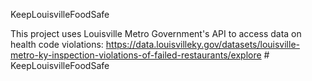﻿KeepLouisvilleFoodSafe

This project uses Louisville Metro Government's API to access data on health code violations: https://data.louisvilleky.gov/datasets/louisville-metro-ky-inspection-violations-of-failed-restaurants/explore
#   K e e p L o u i s v i l l e F o o d S a f e 
 
 
